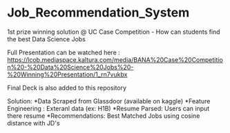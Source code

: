 # Job_Recommendation_System
1st prize winning solution @ UC Case Competition - How can students find the best Data Science Jobs



Full Presentation can be watched here : https://lcob.mediaspace.kaltura.com/media/BANA%20Case%20Competition%20-%20Data%20Science%20Jobs%20-%20Winning%20Presentation/1_rn7vukbx


Final Deck is also added to this repository


Solution: 
*Data Scraped from Glassdoor (available on kaggle)
*Feature Engineering : Exteranl data (ex: H1B)
*Resume Parsed: Users can input there resume
*Recommendations: Best Matched Jobs using cosine distance with JD's

